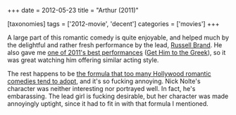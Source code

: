 +++
date = 2012-05-23
title = "Arthur (2011)"

[taxonomies]
tags = ['2012-movie', 'decent']
categories = ['movies']
+++

A large part of this romantic comedy is quite enjoyable, and helped much
by the delightful and rather fresh performance by the lead, [Russell
Brand]. He also gave me [one of 2011's best performances] ([Get Him to
the Greek]), so it was great watching him offering similar acting style.

The rest happens to be [the formula that too many Hollywood romantic
comedies tend to adopt], and it's so fucking annoying. Nick Nolte's
character was neither interesting nor portrayed well. In fact, he's
embarassing. The lead girl is fucking desirable, but her character was
made annoyingly uptight, since it had to fit in with that formula I
mentioned.

  [Russell Brand]: http://en.wikipedia.org/wiki/Russell_Brand
  [one of 2011's best performances]: http://tshepang.net/2011-movie-review
  [Get Him to the Greek]: http://tshepang.net/get-him-to-the-greek-2010
  [the formula that too many Hollywood romantic comedies tend to adopt]:
    http://tshepang.net/the-unbearable-hollywood-romantic-comedy-formula

